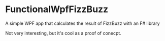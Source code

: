 # FunctionalWpfFizzBuzz
A simple WPF app that calculates the result of FizzBuzz with an F# library

Not very interesting, but it's cool as a proof of conecpt.

